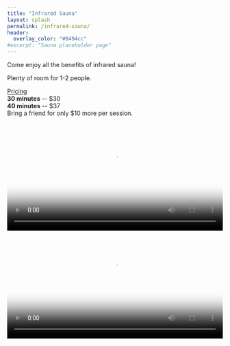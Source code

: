 ```yaml
---
title: "Infrared Sauna"
layout: splash
permalink: /infrared-sauna/
header:
  overlay_color: "#0494cc"
#excerpt: "Sauna placeholder page"
---
```


Come enjoy all the benefits of infrared sauna! 

Plenty of room for 1-2 people.

<u>Pricing</u><br>
<b>30 minutes</b> -- $30<br>
<b>40 minutes</b> -- $37<br>
Bring a friend for only $10 more per session.<br>

<video class="video" width="100%" poster="/assets/images/drberg.jpg" controls="true" autobuffer="true">
  <source src="/assets/videos/sauna1.mp4" type="video/mp4">
</video><br>

<video class="video" width="100%" poster="/assets/images/sauna.png" controls="true" autobuffer="true">
  <source src="/assets/videos/sauna.mp4" type="video/mp4">
</video><br>
